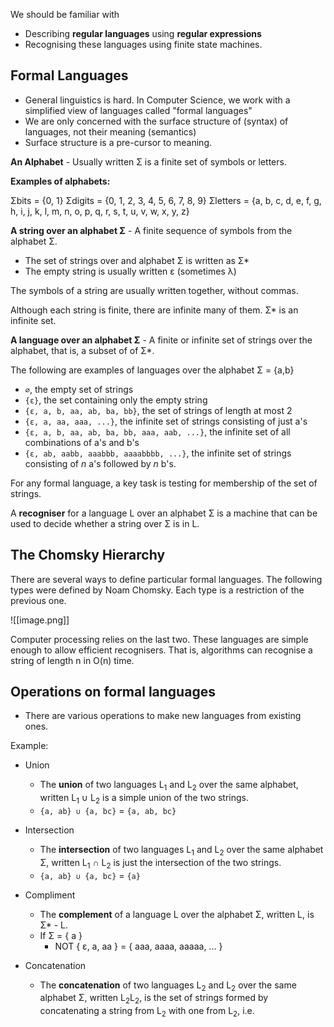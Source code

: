 
We should be familiar with
- Describing **regular languages** using **regular expressions**
- Recognising these languages using finite state machines. 

## Formal Languages

- General linguistics is hard. In Computer Science, we work with a simplified view of languages called "formal languages"
- We are only concerned with the surface structure of (syntax) of languages, not their meaning (semantics)
- Surface structure is a pre-cursor to meaning. 

**An Alphabet** - Usually written Σ is a finite set of symbols or letters.

**Examples of alphabets:**

Σbits = {0, 1}
Σdigits = {0, 1, 2, 3, 4, 5, 6, 7, 8, 9}
Σletters = {a, b, c, d, e, f, g, h, i, j, k, l, m, n, o, p, q, r, s, t, u, v, w, x, y, z}

**A string over an alphabet Σ** - A finite sequence of symbols from the alphabet Σ. 
- The set of strings over and alphabet Σ is written as Σ*
- The empty string is usually written ε (sometimes λ)

The symbols of a string are usually written together, without commas.

Although each string is finite, there are infinite many of them. Σ* is an infinite set. 

**A language over an alphabet Σ** - A finite or infinite set of strings over the alphabet, that is, a subset of of Σ*. 

The following are examples of languages over the alphabet Σ = {a,b}

- `∅`, the empty set of strings
- `{ε}`, the set containing only the empty string
- `{ε, a, b, aa, ab, ba, bb}`, the set of strings of length at most 2
- `{ε, a, aa, aaa, ...}`, the infinite set of strings consisting of just a's
- `{ε, a, b, aa, ab, ba, bb, aaa, aab, ...}`, the infinite set of all combinations of a's and b's
- `{ε, ab, aabb, aaabbb, aaaabbbb, ...}`, the infinite set of strings consisting of _n_ a's followed by _n_ b's.

For any formal language, a key task is testing for membership of the set of strings. 

A **recogniser** for a language L over an alphabet Σ is a machine that can be used to decide whether a string over Σ is in L.

## The Chomsky Hierarchy

There are several ways to define particular formal languages. The following types were defined by Noam Chomsky. Each type is a restriction of the previous one. 

![[image.png]]


Computer processing relies on the last two. These languages are simple enough to allow efficient recognisers. That is, algorithms can recognise a string of length n in O(n) time.

## Operations on formal languages

- There are various operations to make new languages from existing ones.

Example:

- Union
	- The **union** of two languages L<sub>1</sub> and L<sub>2</sub> over the same alphabet, written L<sub>1</sub> ∪ L<sub>2</sub> is a simple union of the two strings.
	- `{a, ab} ∪ {a, bc}` = `{a, ab, bc}`

- Intersection
	- The **intersection** of two languages L<sub>1</sub> and L<sub>2</sub> over the same alphabet Σ, written L<sub>1</sub>  ∩ L<sub>2</sub> is just the intersection of the two strings. 
	- `{a, ab} ∪ {a, bc}` = `{a}`

- Compliment
	- The **complement** of a language L over the alphabet Σ, written L, is Σ* - L.
	- If Σ = { a }
		- NOT { ε, a, aa } = { aaa, aaaa, aaaaa, ... }

- Concatenation
	- The **concatenation** of two languages L<sub>2</sub> and L<sub>2</sub> over the same alphabet Σ, written L<sub>2</sub>L<sub>2</sub>, is the set of strings formed by concatenating a string from L<sub>2</sub> with one from L<sub>2</sub>, i.e.


